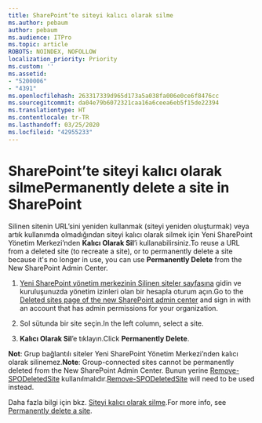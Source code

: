 ```yaml
---
title: SharePoint’te siteyi kalıcı olarak silme
ms.author: pebaum
author: pebaum
ms.audience: ITPro
ms.topic: article
ROBOTS: NOINDEX, NOFOLLOW
localization_priority: Priority
ms.custom: ''
ms.assetid:
- "5200006"
- "4391"
ms.openlocfilehash: 263317339d965d173a5a038fa006e0ce6f8476cc
ms.sourcegitcommit: da04e79b6072321caa16a6ceea6eb5f15de22394
ms.translationtype: HT
ms.contentlocale: tr-TR
ms.lasthandoff: 03/25/2020
ms.locfileid: "42955233"
---
```

# <a name="permanently-delete-a-site-in-sharepoint"></a><span data-ttu-id="1f10c-102">SharePoint’te siteyi kalıcı olarak silme</span><span class="sxs-lookup"><span data-stu-id="1f10c-102">Permanently delete a site in SharePoint</span></span>

<span data-ttu-id="1f10c-103">Silinen sitenin URL’sini yeniden kullanmak (siteyi yeniden oluşturmak) veya artık kullanımda olmadığından siteyi kalıcı olarak silmek için Yeni SharePoint Yönetim Merkezi’nden **Kalıcı Olarak Sil**’i kullanabilirsiniz.</span><span class="sxs-lookup"><span data-stu-id="1f10c-103">To reuse a URL from a deleted site (to recreate a site), or to permanently delete a site because it's no longer in use, you can use **Permanently Delete** from the New SharePoint Admin Center.</span></span> 

1. <span data-ttu-id="1f10c-104">[Yeni SharePoint yönetim merkezinin Silinen siteler sayfasına](https://admin.microsoft.com/sharepoint?page=recycleBin&modern=true) gidin ve kuruluşunuzda yönetim izinleri olan bir hesapla oturum açın.</span><span class="sxs-lookup"><span data-stu-id="1f10c-104">Go to the [Deleted sites page of the new SharePoint admin center](https://admin.microsoft.com/sharepoint?page=recycleBin&modern=true) and sign in with an account that has admin permissions for your organization.</span></span> 

2. <span data-ttu-id="1f10c-105">Sol sütunda bir site seçin.</span><span class="sxs-lookup"><span data-stu-id="1f10c-105">In the left column, select a site.</span></span> 

3. <span data-ttu-id="1f10c-106">**Kalıcı Olarak Sil**’e tıklayın.</span><span class="sxs-lookup"><span data-stu-id="1f10c-106">Click **Permanently Delete**.</span></span> 

<span data-ttu-id="1f10c-107">**Not**: Grup bağlantılı siteler Yeni SharePoint Yönetim Merkezi’nden kalıcı olarak silinemez.</span><span class="sxs-lookup"><span data-stu-id="1f10c-107">**Note**: Group-connected sites cannot be permanently deleted from the New SharePoint Admin Center.</span></span> <span data-ttu-id="1f10c-108">Bunun yerine [Remove-SPODeletedSite](https://docs.microsoft.com/powershell/module/sharepoint-online/remove-spodeletedsite) kullanılmalıdır.</span><span class="sxs-lookup"><span data-stu-id="1f10c-108">[Remove-SPODeletedSite](https://docs.microsoft.com/powershell/module/sharepoint-online/remove-spodeletedsite) will need to be used instead.</span></span>  

<span data-ttu-id="1f10c-109">Daha fazla bilgi için bkz. [Siteyi kalıcı olarak silme](https://docs.microsoft.com/sharepoint/delete-site-collection#permanently-delete-a-site).</span><span class="sxs-lookup"><span data-stu-id="1f10c-109">For more info, see [Permanently delete a site](https://docs.microsoft.com/sharepoint/delete-site-collection#permanently-delete-a-site).</span></span> 
